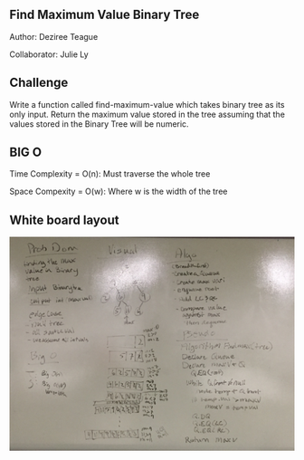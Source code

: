 ## Find Maximum Value Binary Tree

Author: Deziree Teague 

Collaborator: Julie Ly

## Challenge

Write a function called find-maximum-value which takes binary tree as its only input. Return the maximum value stored in the tree assuming that the values stored in the Binary Tree will be numeric.

## BIG O

Time Complexity = O(n): Must traverse the whole tree

Space Compexity = O(w): Where w is the width of the tree

## White board layout

![breadth first traversal](https://github.com/dezteague/data-structures-and-algorithms/blob/master/Assets/find_max_value.jpg)
